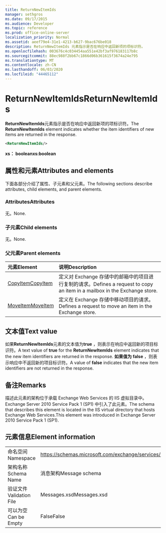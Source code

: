 ```yaml
---
title: ReturnNewItemIds
manager: sethgros
ms.date: 09/17/2015
ms.audience: Developer
ms.topic: reference
ms.prod: office-online-server
localization_priority: Normal
ms.assetid: aeef79e4-31e1-4213-b627-9bac676be018
description: ReturnNewItemIds 元素指示是否在响应中返回新项的项标识符。
ms.openlocfilehash: 003676c4c034454aa551e42bf3af976183117b8c
ms.sourcegitcommit: 88ec988f2bb67c1866d06b361615f3674a24e795
ms.translationtype: MT
ms.contentlocale: zh-CN
ms.lasthandoff: 06/03/2020
ms.locfileid: "44465112"
---
```

# <a name="returnnewitemids"></a><span data-ttu-id="59171-103">ReturnNewItemIds</span><span class="sxs-lookup"><span data-stu-id="59171-103">ReturnNewItemIds</span></span>

<span data-ttu-id="59171-104">**ReturnNewItemIds**元素指示是否在响应中返回新项的项标识符。</span><span class="sxs-lookup"><span data-stu-id="59171-104">The **ReturnNewItemIds** element indicates whether the item identifiers of new items are returned in the response.</span></span> 
  
```XML
<ReturnNewItemIds/>
```

 <span data-ttu-id="59171-105">**xs： boolean**</span><span class="sxs-lookup"><span data-stu-id="59171-105">**xs:boolean**</span></span>
## <a name="attributes-and-elements"></a><span data-ttu-id="59171-106">属性和元素</span><span class="sxs-lookup"><span data-stu-id="59171-106">Attributes and elements</span></span>

<span data-ttu-id="59171-107">下面各部分介绍了属性、子元素和父元素。</span><span class="sxs-lookup"><span data-stu-id="59171-107">The following sections describe attributes, child elements, and parent elements.</span></span>
  
### <a name="attributes"></a><span data-ttu-id="59171-108">Attributes</span><span class="sxs-lookup"><span data-stu-id="59171-108">Attributes</span></span>

<span data-ttu-id="59171-109">无。</span><span class="sxs-lookup"><span data-stu-id="59171-109">None.</span></span>
  
### <a name="child-elements"></a><span data-ttu-id="59171-110">子元素</span><span class="sxs-lookup"><span data-stu-id="59171-110">Child elements</span></span>

<span data-ttu-id="59171-111">无。</span><span class="sxs-lookup"><span data-stu-id="59171-111">None.</span></span>
  
### <a name="parent-elements"></a><span data-ttu-id="59171-112">父元素</span><span class="sxs-lookup"><span data-stu-id="59171-112">Parent elements</span></span>

|<span data-ttu-id="59171-113">**元素**</span><span class="sxs-lookup"><span data-stu-id="59171-113">**Element**</span></span>|<span data-ttu-id="59171-114">**说明**</span><span class="sxs-lookup"><span data-stu-id="59171-114">**Description**</span></span>|
|:-----|:-----|
|[<span data-ttu-id="59171-115">CopyItem</span><span class="sxs-lookup"><span data-stu-id="59171-115">CopyItem</span></span>](copyitem.md) <br/> |<span data-ttu-id="59171-116">定义对 Exchange 存储中的邮箱中的项目进行复制的请求。</span><span class="sxs-lookup"><span data-stu-id="59171-116">Defines a request to copy an item in a mailbox in the Exchange store.</span></span>  <br/> |
|[<span data-ttu-id="59171-117">MoveItem</span><span class="sxs-lookup"><span data-stu-id="59171-117">MoveItem</span></span>](moveitem.md) <br/> |<span data-ttu-id="59171-118">定义在 Exchange 存储中移动项目的请求。</span><span class="sxs-lookup"><span data-stu-id="59171-118">Defines a request to move an item in the Exchange store.</span></span>  <br/> |
   
## <a name="text-value"></a><span data-ttu-id="59171-119">文本值</span><span class="sxs-lookup"><span data-stu-id="59171-119">Text value</span></span>

<span data-ttu-id="59171-120">如果**ReturnNewItemIds**元素的文本值为**true** ，则表示在响应中返回新的项目标识符。</span><span class="sxs-lookup"><span data-stu-id="59171-120">A text value of **true** for the **ReturnNewItemIds** element indicates that the new item identifiers are returned in the response.</span></span> <span data-ttu-id="59171-121">**如果值为 false** ，则表示响应中不返回新的项目标识符。</span><span class="sxs-lookup"><span data-stu-id="59171-121">A value of **false** indicates that the new item identifiers are not returned in the response.</span></span> 
  
## <a name="remarks"></a><span data-ttu-id="59171-122">备注</span><span class="sxs-lookup"><span data-stu-id="59171-122">Remarks</span></span>

<span data-ttu-id="59171-123">描述此元素的架构位于承载 Exchange Web Services 的 IIS 虚拟目录中。Exchange Server 2010 Service Pack 1 (SP1) 中引入了此元素。</span><span class="sxs-lookup"><span data-stu-id="59171-123">The schema that describes this element is located in the IIS virtual directory that hosts Exchange Web Services.This element was introduced in Exchange Server 2010 Service Pack 1 (SP1).</span></span>
  
## <a name="element-information"></a><span data-ttu-id="59171-124">元素信息</span><span class="sxs-lookup"><span data-stu-id="59171-124">Element information</span></span>

|||
|:-----|:-----|
|<span data-ttu-id="59171-125">命名空间</span><span class="sxs-lookup"><span data-stu-id="59171-125">Namespace</span></span>  <br/> |https://schemas.microsoft.com/exchange/services/2006/messages  <br/> |
|<span data-ttu-id="59171-126">架构名称</span><span class="sxs-lookup"><span data-stu-id="59171-126">Schema Name</span></span>  <br/> |<span data-ttu-id="59171-127">消息架构</span><span class="sxs-lookup"><span data-stu-id="59171-127">Message schema</span></span>  <br/> |
|<span data-ttu-id="59171-128">验证文件</span><span class="sxs-lookup"><span data-stu-id="59171-128">Validation File</span></span>  <br/> |<span data-ttu-id="59171-129">Messages.xsd</span><span class="sxs-lookup"><span data-stu-id="59171-129">Messages.xsd</span></span>  <br/> |
|<span data-ttu-id="59171-130">可以为空</span><span class="sxs-lookup"><span data-stu-id="59171-130">Can be Empty</span></span>  <br/> |<span data-ttu-id="59171-131">False</span><span class="sxs-lookup"><span data-stu-id="59171-131">False</span></span>  <br/> |
   

